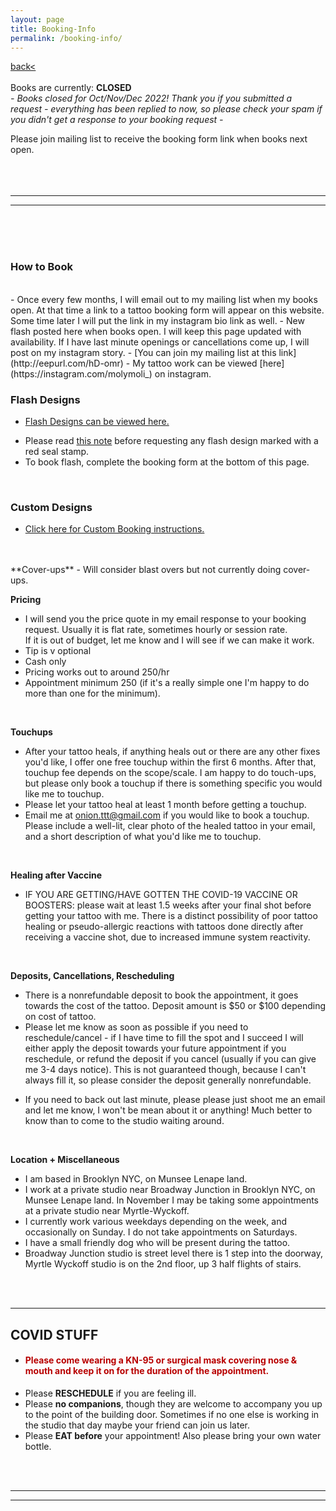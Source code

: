 ```yaml
---
layout: page
title: Booking-Info
permalink: /booking-info/
---
```

<a href="/">back< </a>  
<br>
Books are currently: **CLOSED**  
*-  Books closed for Oct/Nov/Dec 2022! Thank you if you submitted a request - everything has been replied to now, so please check your spam if you didn't get a response to your booking request -*  

Please join mailing list to receive the booking form link when books next open.  
<br> 
<br>
<br>

---  
<!-- **Booking Form link is at bottom of page.  
Please read info below before submitting a booking form, thank you!**  
 -->
--- 

<br>
<br>
<br>

### How to Book  
<br>
- Once every few months, I will email out to my mailing list when my books open. At that time a link to a tattoo booking form will appear on this website. Some time later I will put the link in my instagram bio link as well.  
- New flash posted here when books open. I will keep this page updated with availability. If I have last minute openings or cancellations come up, I will post on my instagram story.  
- [You can join my mailing list at this link](http://eepurl.com/hD-omr)  
- My tattoo work can be viewed [here](https://instagram.com/molymoli_) on instagram.  
<br>

### Flash Designs  
<!-- - [Flash Designs can be viewed here.](https://frogsfrogs.github.io/flash-designs)    -->
- [Flash Designs can be viewed here.](https://frogsfrogs.github.io/flash-book)  
<!-- - Flash Designs will be posted here when books open. -->
- Please read <a href="/red-seal">this note</a> before requesting any flash design marked with a red seal stamp.  
- To book flash, complete the booking form at the bottom of this page.  
<br>

### Custom Designs  
  
- [Click here for Custom Booking instructions.](https://frogsfrogs.github.io/custom-booking)  

<!-- I will be accepting some custom requests whenever I have the capacity to.  Please email me at onion.ttt@gmail.com if you are interested in a custom design : )  
<br>
Please put “Custom Tattoo Request” in the email subject line.  
<br>
In your email, let me know:  
<br>
- Details about the design you’d want  
- Style  
- BW or color  
- Size in inches (please check with a physical ruler rather than eyeballing it)  
- Placement  
- Any reference images.  
<br>

I will let you know if I’m down to do the project with you, along with price quote and scheduling link. 

Custom designs are available to view at the time of the appointment - happy to make any desired adjustments at that time.  

I am intentionally going to be going through and responding to custom requests slower so as to not burn out on administrative work as I have in the past, so if you must know by a specific date please put that in the email. It may generally take me up to a few weeks to get back to you. (to be totally honest, sometimes a month or two)

Thanks for your interest in working with me! : ) -->

<!-- - Custom designs will be available to view **at the time of the appointment**. Happy to make any desired adjustment day-of.  
- Designs that flow around the body like shoals of fish, incense smoke, or rivers may work better as freehand. We can discuss this when you submit a booking form.   -->  
<!-- - Not currently booking custom tattoos, flash only.  
<br> -->

<!-- **Color Tests**  
- Color tests available free of charge (after a project is accepted and you intend to get the tattoo that booking period but before you put down a deposit). Color tests are not required.  
<br> -->
<!-- Complexion  
- I tattoo all complexions.  
- I fully trust that people know best what they want on their own bodies.  
<br> -->

<!-- **Consultation**  
- Everything happens over email until the appointment.  
<br> -->
<br>
<br>
**Cover-ups**  
<!-- - I usually do not do cover-ups, but occasionally I will take on this kind of project. Usually the design has to be a lot bigger than the old one to be effective. -->  
- Will consider blast overs but not currently doing cover-ups.  
<!-- - Adding onto / 'evolving' an old tattoo I usually also do not do.  -->   
<br>

**Pricing**  

<!-- - I will send you the price quote in my email response to your booking request. Usually it is flat rate, sometimes hourly or day rate if it is a big project. For more expensive projects I often send a sliding scale quote. If you are uncertain about sliding scale pricing <a href="/sliding-scale">please see this note about it</a>.  
- If it is out of budget, let me know I will send you a sliding scale pricing.    
- Current rates will be listed in the booking form. My rate honestly goes up and down a bit, depending on my work situation in a particular month.  
- My appointment minimum is $150.   -->
<!-- - I will send you the price quote in my email response to your booking request. Usually it is flat rate, sometimes hourly or session rate if it is a big project.   -->
<!-- - Currently I am tattooing on Sundays.  
- Booking only by half-day or full-day sessions. Half-day (2ish hrs) is 350. Full-day (4ish hrs) is 650.  
- (the 2 or 4 hrs is tattooing time, not including stenciling/drawing/setting up etc)  
- You can get as many tattoos as you'd like, that fit in that session length.  --> 
<!-- - For a rough idea, my appointment minimum is 150, so simplest designs are around 150, small-medium blackwork only designs 200-300, small-med color/bw shading 250-400, medium-larger full bw shading/color 400-800. My prices have gone up because I've developed a ton of joint issues by tattooing too much and too intensely the last few years so I have increased my rates so that I can work a manageable amount instead of quitting all together. I'm really sorry that this will likely price out some people I might've been able to work with otherwise, I hope to return to sliding scale in the future when I am settled down in one place again.   -->
- I will send you the price quote in my email response to your booking request. Usually it is flat rate, sometimes hourly or session rate.  
If it is out of budget, let me know and I will see if we can make it work.  
- Tip is v optional  
- Cash only  
- Pricing works out to around 250/hr  
- Appointment minimum 250 (if it's a really simple one I'm happy to do more than one for the minimum).  
<br>

**Touchups**  
- After your tattoo heals, if anything heals out or there are any other fixes you'd like, I offer one free touchup within the first 6 months. After that, touchup fee depends on the scope/scale. I am happy to do touch-ups, but please only book a touchup if there is something specific you would like me to touchup.  
- Please let your tattoo heal at least 1 month before getting a touchup. 
- Email me at onion.ttt@gmail.com if you would like to book a touchup. Please include a well-lit, clear photo of the healed tattoo in your email, and a short description of what you'd like me to touchup.  
<br>

**Healing after Vaccine**  
- IF YOU ARE GETTING/HAVE GOTTEN THE COVID-19 VACCINE OR BOOSTERS: please wait at least 1.5 weeks after your final shot before getting your tattoo with me. There is a distinct possibility of poor tattoo healing or pseudo-allergic reactions with tattoos done directly after receiving a vaccine shot, due to increased immune system reactivity.  
<br>

**Deposits, Cancellations, Rescheduling**  
- There is a nonrefundable deposit to book the appointment, it goes towards the cost of the tattoo. Deposit amount is $50 or $100 depending on cost of tattoo.  
- Please let me know as soon as possible if you need to reschedule/cancel - if I have time to fill the spot and I succeed I will either apply the deposit towards your future appointment if you reschedule, or refund the deposit if you cancel (usually if you can give me 3-4 days notice). This is not guaranteed though, because I can't always fill it, so please consider the deposit generally nonrefundable.  
<!-- - **As I am currently traveling, it is difficult to accommodate reschedules at this time (though I will try).** -->
- If you need to back out last minute, please please just shoot me an email and let me know, I won't be mean about it or anything! Much better to know than to come to the studio waiting around.  
<br>

**Location + Miscellaneous**  
- I am based in Brooklyn NYC, on Munsee Lenape land.  
- I work at a private studio near Broadway Junction in Brooklyn NYC, on Munsee Lenape land. In November I may be taking some appointments at a private studio near Myrtle-Wyckoff.  
- I currently work various weekdays depending on the week, and occasionally on Sunday. I do not take appointments on Saturdays.  
- I have a small friendly dog who will be present during the tattoo.  
- Broadway Junction studio is street level there is 1 step into the doorway, Myrtle Wyckoff studio is on the 2nd floor, up 3 half flights of stairs.  
<br>
<br>

---
## COVID STUFF  
- <h4 style="color: #B80000;">Please come wearing a KN-95 or surgical mask covering nose & mouth and keep it on for the duration of the appointment.</h4>  

<!-- 
- <h4 style="color: #B80000;">Please take a rapid test night before or morning-of our appointment</h4>  
- If it comes back positive, let me know and I will do my best to reschedule you later on free of additional charge, or if that is not possible I will refund your deposit. No hard feelings or anything if so.  
<br>
**I ask that you please honor this as I have increased risk of complications from COVID.**   -->
- Please **RESCHEDULE** if you are feeling ill.  
- Please **no companions**, though they are welcome to accompany you up to the point of the building door. Sometimes if no one else is working in the studio that day maybe your friend can join us later.  
- Please **EAT before** your appointment! Also please bring your own water bottle.   
<br>
<br>

---
<!-- # [BOOKING FORM LINK](https://form.jotform.com/212941513054246)  
 -->
<!-- 
># [BOOKING FORM LINK](https://form.jotform.com/222916946271159)   -->
<!-- ># [CUSTOM DESIGN Booking Form Link](https://form.jotform.com/213116766264254)   -->

---